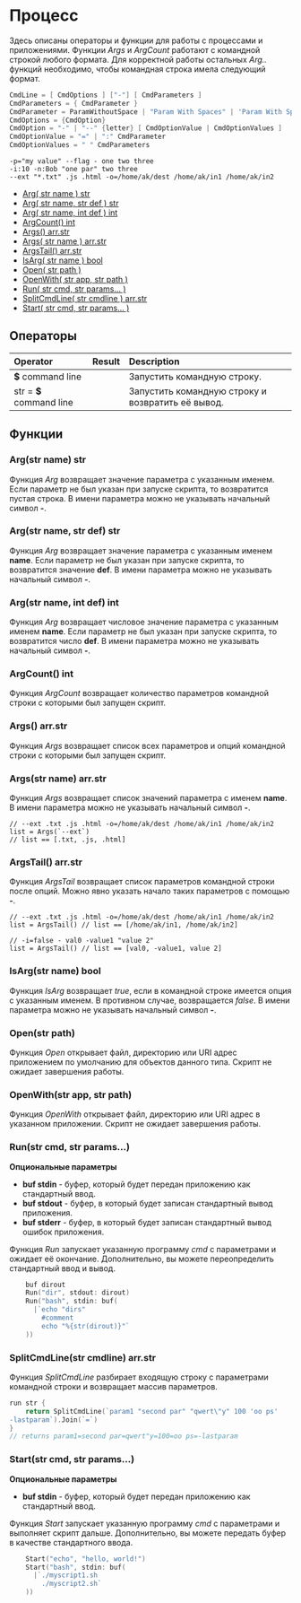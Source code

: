 # Процесс

Здесь описаны операторы и функции для работы с процессами и приложениями. Функции _Args_ и _ArgCount_ работают с командной строкой любого формата. Для корректной работы остальных _Arg.._ функций необходимо, чтобы командная строка имела следующий формат.

```go
CmdLine = [ CmdOptions ] ["-"] [ CmdParameters ]
CmdParameters = { CmdParameter }
CmdParameter = ParamWithoutSpace | "Param With Spaces" | 'Param With Spaces'
CmdOptions = {CmdOption}
CmdOption = "-" | "--" {letter} [ CmdOptionValue | CmdOptionValues ]
CmdOptionValue = "=" | ":" CmdParameter
CmdOptionValues = " " CmdParameters
```

```text
-p="my value" --flag - one two three
-i:10 -n:Bob "one par" two three
--ext "*.txt" .js .html -o=/home/ak/dest /home/ak/in1 /home/ak/in2
```

* [Arg\( str name \) str](process.md#arg-str-name-str)
* [Arg\( str name, str def \) str](process.md#arg-str-name-str-def-str)
* [Arg\( str name, int def \) int](process.md#arg-str-name-int-def-int)
* [ArgCount\(\) int](process.md#argcount-int)
* [Args\(\) arr.str](process.md#args-arr-str)
* [Args\( str name \) arr.str](process.md#args-str-name-arr-str)
* [ArgsTail\(\) arr.str](process.md#argstail-arr-str)
* [IsArg\( str name \) bool](process.md#isarg-str-name-bool)
* [Open\( str path \)](process.md#open-str-path)
* [OpenWith\( str app, str path \)](process.md#openwith-str-app-str-path)
* [Run\( str cmd, str params... \)](process.md#run-str-cmd-str-params)
* [SplitCmdLine\( str cmdline \) arr.str](process.md#splitcmdline-str-cmdline-arr-str)
* [Start\( str cmd, str params... \)](process.md#start-str-cmd-str-params)

## Операторы

| Operator | Result | Description |
| :--- | :--- | :--- |
| **$** command line |  | Запустить командную строку. |
| str = **$** command line |  | Запустить командную строку и возвратить её вывод. |

## Функции

### Arg\(str name\) str

Функция _Arg_ возвращает значение параметра с указанным именем. Если параметр не был указан при запуске скрипта, то возвратится пустая строка. В имени параметра можно не указывать начальный символ **-**.

### Arg\(str name, str def\) str

Функция _Arg_ возвращает значение параметра с указанным именем **name**. Если параметр не был указан при запуске скрипта, то возвратится значение **def**. В имени параметра можно не указывать начальный символ **-**.

### Arg\(str name, int def\) int

Функция _Arg_ возвращает числовое значение параметра с указанным именем **name**. Если параметр не был указан при запуске скрипта, то возвратится число **def**. В имени параметра можно не указывать начальный символ **-**.

### ArgCount\(\) int

Функция _ArgCount_ возвращает количество параметров командной строки с которыми был запущен скрипт.

### Args\(\) arr.str

Функция _Args_ возвращает список всех параметров и опций командной строки с которыми был запущен скрипт.

### Args\(str name\) arr.str

Функция _Args_ возвращает список значений параметра с именем **name**. В имени параметра можно не указывать начальный символ **-**.

```text
// --ext .txt .js .html -o=/home/ak/dest /home/ak/in1 /home/ak/in2
list = Args(`--ext`) 
// list == [.txt, .js, .html]
```

### ArgsTail\(\) arr.str

Функция _ArgsTail_ возвращает список параметров командной строки после опций. Можно явно указать начало таких параметров с помощью **-**.

```text
// --ext .txt .js .html -o=/home/ak/dest /home/ak/in1 /home/ak/in2
list = ArgsTail() // list == [/home/ak/in1, /home/ak/in2]

// -i=false - val0 -value1 "value 2" 
list = ArgsTail() // list == [val0, -value1, value 2]
```

### IsArg\(str name\) bool

Функция _IsArg_ возвращает _true_, если в командной строке имеется опция с указанным именем. В противном случае, возвращается _false_. В имени параметра можно не указывать начальный символ **-**.

### Open\(str path\)

Функция _Open_ открывает файл, директорию или URI адрес приложением по умолчанию для объектов данного типа. Скрипт не ожидает завершения работы.

### OpenWith\(str app, str path\)

Функция _OpenWith_ открывает файл, директорию или URI адрес в указанном приложении. Скрипт не ожидает завершения работы.

### Run\(str cmd, str params...\)

**Опциональные параметры**

* **buf stdin** - буфер, который будет передан приложению как стандартный ввод.
* **buf stdout** - буфер, в который будет записан стандартный вывод приложения.
* **buf stderr** - буфер, в который будет записан стандартный вывод ошибок приложения.

Функция _Run_ запуcкает указанную программу _cmd_ c параметрами и ожидает её окончание. Дополнительно, вы можете переопределить стандартный ввод и вывод.

```go
    buf dirout
    Run("dir", stdout: dirout)
    Run("bash", stdin: buf(
      |`echo "dirs"
        #comment    
        echo "%{str(dirout)}"`
    ))
```

### SplitCmdLine\(str cmdline\) arr.str

Функция _SplitCmdLine_ разбирает входящую строку с параметрами командной строки и возвращает массив параметров.

```go
run str {
    return SplitCmdLine(`param1 "second par" "qwert\"y" 100 'oo ps'
-lastparam`).Join(`=`)
}
// returns param1=second par=qwert"y=100=oo ps=-lastparam
```

### Start\(str cmd, str params...\)

**Опциональные параметры**

* **buf stdin** - буфер, который будет передан приложению как стандартный ввод.

Функция _Start_ запуcкает указанную программу _cmd_ c параметрами и выполняет скрипт дальше. Дополнительно, вы можете передать буфер в качестве стандартного ввода.

```go
    Start("echo", "hello, world!")
    Start("bash", stdin: buf(
      |`./myscript1.sh
        ./myscript2.sh`
    ))
```

